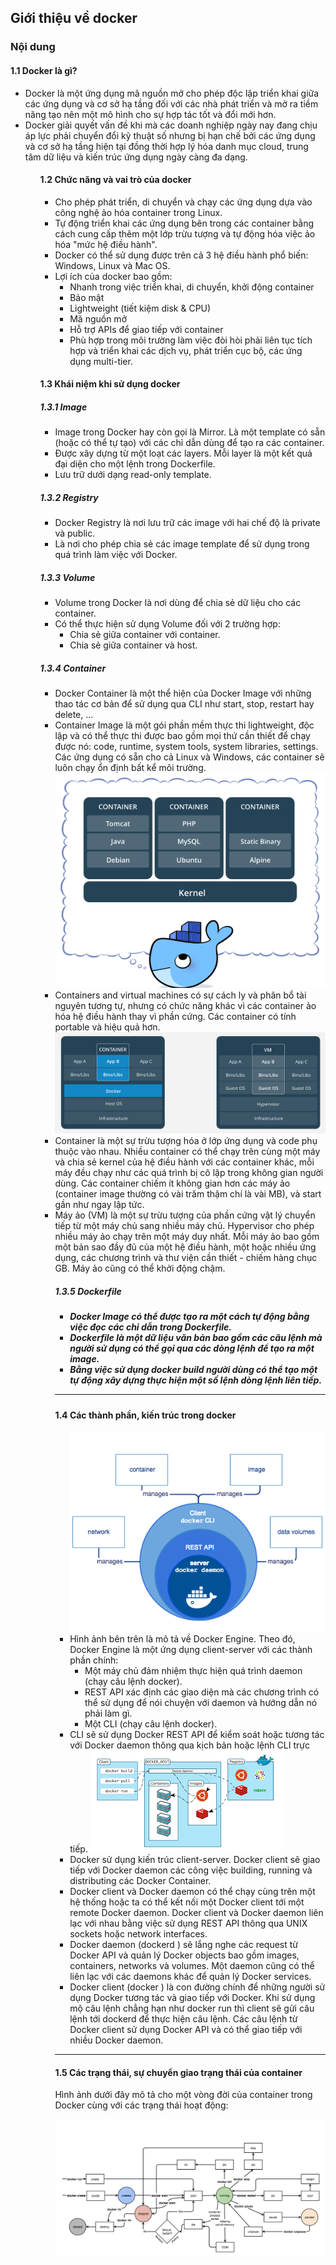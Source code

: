 <h2>Giới thiệu về docker</h2>
<h3>Nội dung</h3>
<h4>1.1 Docker là gì?</h4>
<ul>
<li>Docker là một ứng dụng mã nguồn mở cho phép độc lập triển khai giữa các ứng dụng và cơ sở hạ tầng đối với các nhà phát triển và mở ra tiềm năng tạo nên một mô hình cho sự hợp tác tốt và đổi mới hơn.

<li>Docker giải quyết vấn đề khi mà các doanh nghiệp ngày nay đang chịu áp lực phải chuyển đổi kỹ thuật số nhưng bị hạn chế bởi các ứng dụng và cơ sở hạ tầng hiện tại đồng thời hợp lý hóa danh mục cloud, trung tâm dữ liệu và kiến trúc ứng dụng ngày càng đa dạng.
<ul>
<h4>1.2 Chức năng và vai trò của docker</h4>
<ul>
<li>Cho phép phát triển, di chuyển và chạy các ứng dụng dựa vào công nghệ ảo hóa container trong Linux.

<li>Tự động triển khai các ứng dụng bên trong các container bằng cách cung cấp thêm một lớp trừu tượng và tự động hóa việc ảo hóa "mức hệ điều hành".

<li>Docker có thể sử dụng được trên cả 3 hệ điều hành phổ biến: Windows, Linux và Mac OS.

<li>Lợi ích của docker bao gồm:
<ul>
<li>Nhanh trong việc triển khai, di chuyển, khởi động container
<li>Bảo mật
<li>Lightweight (tiết kiệm disk & CPU)
<li>Mã nguồn mở
<li>Hỗ trợ APIs để giao tiếp với container
<li>Phù hợp trong môi trường làm việc đòi hòi phải liên tục tích hợp và triển khai các dịch vụ, phát triển cục bộ, các ứng dụng multi-tier.
</ul>
</ul>
<h4>1.3 Khái niệm khi sử dụng docker</h4>
<h5>1.3.1 Image </h5>
<ul>
<li>Image trong Docker hay còn gọi là Mirror. Là một template có sẵn (hoặc có thể tự tạo) với các chỉ dẫn dùng để tạo ra các container.

<li>Được xây dựng từ một loạt các layers. Mỗi layer là một kết quả đại diện cho một lệnh trong Dockerfile.

<li>Lưu trữ dưới dạng read-only template.
</ul>
<h5>1.3.2 Registry</h5>
<ul>
<li>Docker Registry là nơi lưu trữ các image với hai chế độ là private và public.

<li>Là nơi cho phép chia sẻ các image template để sử dụng trong quá trình làm việc với Docker.
</ul>
<h5>1.3.3 Volume</h5>
<ul>
<li>Volume trong Docker là nơi dùng để chia sẻ dữ liệu cho các container.

<li>Có thể thực hiện sử dụng Volume đối với 2 trường hợp:
<ul>
<li>Chia sẻ giữa container với container.
<li>Chia sẻ giữa container và host.
</ul>
</ul>
<h5>1.3.4 Container</h5>
<ul>
<li>Docker Container là một thể hiện của Docker Image với những thao tác cơ bản để sử dụng qua CLI như start, stop, restart hay delete, ...

<li>Container Image là một gói phần mềm thực thi lightweight, độc lập và có thể thực thi được bao gồm mọi thứ cần thiết để chạy được nó: code, runtime, system tools, system libraries, settings. Các ứng dụng có sẵn cho cả Linux và Windows, các container sẽ luôn chạy ổn định bất kể môi trường.
<img src="../img/docker-container.png">
<li>Containers and virtual machines có sự cách ly và phân bổ tài nguyên tương tự, nhưng có chức năng khác vì các container ảo hóa hệ điều hành thay vì phần cứng. Các container có tính portable và hiệu quả hơn.
<img src="../img/docker-container-vms.png">
<li>Container là một sự trừu tượng hóa ở lớp ứng dụng và code phụ thuộc vào nhau. Nhiều container có thể chạy trên cùng một máy và chia sẻ kernel của hệ điều hành với các container khác, mỗi máy đều chạy như các quá trình bị cô lập trong không gian người dùng. Các container chiếm ít không gian hơn các máy ảo (container image thường có vài trăm thậm chí là vài MB), và start gần như ngay lập tức.

<li>Máy ảo (VM) là một sự trừu tượng của phần cứng vật lý chuyển tiếp từ một máy chủ sang nhiều máy chủ. Hypervisor cho phép nhiều máy ảo chạy trên một máy duy nhất. Mỗi máy ảo bao gồm một bản sao đầy đủ của một hệ điều hành, một hoặc nhiều ứng dụng, các chương trình và thư viện cần thiết - chiếm hàng chục GB. Máy ảo cũng có thể khởi động chậm.
<h5>1.3.5 Dockerfile<h5>
<ul>
<li>Docker Image có thể được tạo ra một cách tự động bằng việc đọc các chỉ dẫn trong Dockerfile.

<li>Dockerfile là một dữ liệu văn bản bao gồm các câu lệnh mà người sử dụng có thể gọi qua các dòng lệnh để tạo ra một image.

<li>Bằng việc sử dụng docker build người dùng có thể tạo một tự động xây dựng thực hiện một số lệnh dòng lệnh liên tiếp.
</ul>
<hr>
<h4>1.4 Các thành phần, kiến trúc trong docker</h4>
<ul>
<img src="../img/docker-engine-components-flow.png">
<li>Hình ảnh bên trên là mô tả về Docker Engine. Theo đó, Docker Engine là một ứng dụng client-server với các thành phần chính:
<ul>
<li>Một máy chủ đảm nhiệm thực hiện quá trình daemon (chạy câu lệnh docker).
<li>REST API xác định các giao diện mà các chương trình có thể sử dụng để nói chuyện với daemon và hướng dẫn nó phải làm gì.
<li>Một CLI (chạy câu lệnh docker).
</ul>
<li>CLI sẽ sử dụng Docker REST API để kiểm soát hoặc tương tác với Docker daemon thông qua kịch bản hoặc lệnh CLI trực tiếp.
<img src="../img/thanhphanchinh.png">
<li>Docker sử dụng kiến trúc client-server. Docker client sẽ giao tiếp với Docker daemon các công việc building, running và distributing các Docker Container.

<li>Docker client và Docker daemon có thể chạy cùng trên một hệ thống hoặc ta có thể kết nối một Docker client tới một remote Docker daemon. Docker client và Docker daemon liên lạc với nhau bằng việc sử dụng REST API thông qua UNIX sockets hoặc network interfaces.

<li>Docker daemon (dockerd ) sẽ lắng nghe các request từ Docker API và quản lý Docker objects bao gồm images, containers, networks và volumes. Một daemon cũng có thể liên lạc với các daemons khác để quản lý Docker services.

<li>Docker client (docker ) là con đường chính để những người sử dụng Docker tương tác và giao tiếp với Docker. Khi sử dụng mộ câu lệnh chẳng hạn như docker run thì client sẽ gửi câu lệnh tới dockerd để thực hiện câu lệnh. Các câu lệnh từ Docker client sử dụng Docker API và có thể giao tiếp với nhiều Docker daemon.
</ul>
<hr>
<h4>1.5 Các trạng thái, sự chuyển giao trạng thái của container</h4>
<p>Hình ảnh dưới đây mô tả cho một vòng đời của container trong Docker cùng với các trạng thái hoạt động:

</p>
<img src="../img/docker-state.png">